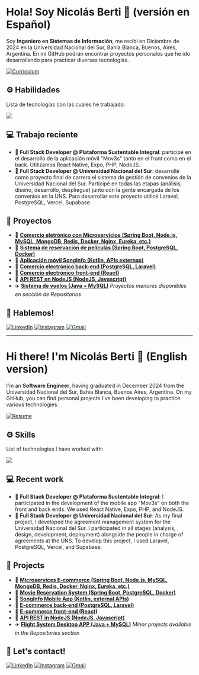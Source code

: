 # Hola! Soy Nicolás Berti 👋 (versión en Español)

Soy **Ingeniero en Sistemas de Información**, me recibí en Diciembre de 2024 en la Universidad Nacional del Sur, Bahía Blanca, Buenos, Aires, Argentina. En mi GitHub podrán encontrar proyectos personales que he ido desarrollando para practicar diversas tecnologías.

<p><a href="https://github.com/nicolasberti/nicolasberti/blob/main/CV_Nicolas_Berti.pdf" target="blank"><img alt="Curriculum" src="https://img.shields.io/badge/Curriculum-85adad?style=for-the-badge&logo=data:image/"/></a></p>

## ⚙️ Habilidades
<p>Lista de tecnologías con las cuales he trabajado:</p>
<a href="https://skillicons.dev">
    <img src="https://skillicons.dev/icons?i=java,js,spring,php,react,laravel,nodejs,mysql,postgres,postman,docker,git,vercel,supabase" />
</a>

## 💻 Trabajo reciente
- 📱 **Full Stack Developer @ Plataforma Sustentable Integral**: participé en el desarrollo de la aplicación móvil "Mov3s" tanto en el front como en el back. Utilizamos React Native, Expo, PHP, NodeJS.
- 🤝 **Full Stack Developer @ Universidad Nacional del Sur**: desarrollé como proyecto final de carrera el sistema de gestión de convenios de la Universidad Nacional del Sur. Participé en todas las etapas (análisis, diseño, desarrollo, despliegue) junto con la gente encargada de los convenios en la UNS. Para desarrollar este proyecto utilicé Laravel, PostgreSQL, Vercel, Supabase.

## 💼 Proyectos 
- 🧩 **<a href="https://github.com/nicolasberti/ecommerce-scalable">Comercio eletrónico con Microservicios (Spring Boot, Node.js, MySQL, MongoDB, Redis, Docker, Nginx, Eureka, etc.)</a>**
- 🎥 **<a href="https://github.com/nicolasberti/movie-reservation-system">Sistema de reservación de peliculas (Spring Boot, PostgreSQL, Docker)</a>**
- 📱 **<a href="https://github.com/nicolasberti/Kotlin-App-Android">Aplicación móvil SongInfo (Kotlin, APIs externas)</a>**
- 🛒 **<a href="https://github.com/tomasdg9/templo-del-futbol-backend">Comercio electrónico back-end (PostgreSQL, Laravel)</a>**
- 🛒 **<a href="https://github.com/tomasdg9/templo-del-futbol-frontend">Comercio electrónico front-end (React)</a>**
- 🚀 **<a href="https://github.com/tomasdg9/templo-del-futbol-node">API REST en NodeJS (NodeJS, Javascript)</a>**
- ✈️ **<a href="https://github.com/nicolasberti/GestionDeVuelos-MySQL-Java">Sistema de vuelos (Java + MySQL)</a>**
*Proyectos menores disponibles en sección de Repositorios*

## 📱 Hablemos!
<p align="left">
<a href="https://linkedin.com/in/nicolasberti69" target="blank"><img alt="LinkedIn" src="https://img.shields.io/badge/linkedin-%230077B5.svg?style=for-the-badge&logo=linkedin&logoColor=white"/></a>
<a href="https://instagram.com/_nicolasberti" target="blank"><img alt="Instagram" src="https://img.shields.io/badge/instagram-%23E4405F.svg?style=for-the-badge&logo=Instagram&logoColor=white"/></a>
<a href="nicolas.berti69@gmail.com" target="blank"><img alt="Gmail" src="https://img.shields.io/badge/Gmail-D14836?style=for-the-badge&logo=gmail&logoColor=white"/></a>
</p>

---

# Hi there! I'm Nicolás Berti 👋 (English version)

I'm an **Software Engineer**, having graduated in December 2024 from the Universidad Nacional del Sur, Bahía Blanca, Buenos Aires, Argentina. On my GitHub, you can find personal projects I've been developing to practice various technologies.

<p><a href="https://github.com/nicolasberti/nicolasberti/blob/main/CV_Nicolas_Berti.pdf" target="blank"><img alt="Resume" src="https://img.shields.io/badge/Resume-85adad?style=for-the-badge&logo=data:image/"/></a></p>

## ⚙️ Skills
<p>List of technologies I have worked with:</p>
<a href="https://skillicons.dev">
    <img src="https://skillicons.dev/icons?i=java,js,spring,php,react,laravel,nodejs,mysql,postgres,postman,docker,git,vercel,supabase" />
</a>

## 💻 Recent work
- 📱 **Full Stack Developer @ Plataforma Sustentable Integral**: I participated in the development of the mobile app "Mov3s" on both the front and back ends. We used React Native, Expo, PHP, and NodeJS.
- 🤝 **Full Stack Developer @ Universidad Nacional del Sur**: As my final project, I developed the agreement management system for the Universidad Nacional del Sur. I participated in all stages (analysis, design, development, deployment) alongside the people in charge of agreements at the UNS. To develop this project, I used Laravel, PostgreSQL, Vercel, and Supabase.

## 💼 Projects 
- 🧩 **<a href="https://github.com/nicolasberti/ecommerce-scalable">Microservices E-commerce (Spring Boot, Node.js, MySQL, MongoDB, Redis, Docker, Nginx, Eureka, etc.)</a>**
- 🎥 **<a href="https://github.com/nicolasberti/movie-reservation-system">Movie Reservation System (Spring Boot, PostgreSQL, Docker)</a>**
- 📱 **<a href="https://github.com/nicolasberti/Kotlin-App-Android">SongInfo Mobile App (Kotlin, external APIs)</a>**
- 🛒 **<a href="https://github.com/tomasdg9/templo-del-futbol-backend">E-commerce back-end (PostgreSQL, Laravel)</a>**
- 🛒 **<a href="https://github.com/tomasdg9/templo-del-futbol-frontend">E-commerce front-end (React)</a>**
- 🚀 **<a href="https://github.com/tomasdg9/templo-del-futbol-node">API REST in NodeJS (NodeJS, Javascript)</a>**
- ✈️ **<a href="https://github.com/nicolasberti/GestionDeVuelos-MySQL-Java">Flight System Desktop APP (Java + MySQL)</a>**
*Minor projects available in the Repositories section*

## 📱 Let's contact!
<p align="left">
<a href="https://linkedin.com/in/nicolasberti69" target="blank"><img alt="LinkedIn" src="https://img.shields.io/badge/linkedin-%230077B5.svg?style=for-the-badge&logo=linkedin&logoColor=white"/></a>
<a href="https://instagram.com/_nicolasberti" target="blank"><img alt="Instagram" src="https://img.shields.io/badge/instagram-%23E4405F.svg?style=for-the-badge&logo=Instagram&logoColor=white"/></a>
<a href="nicolas.berti69@gmail.com" target="blank"><img alt="Gmail" src="https://img.shields.io/badge/Gmail-D14836?style=for-the-badge&logo=gmail&logoColor=white"/></a>
</p>
